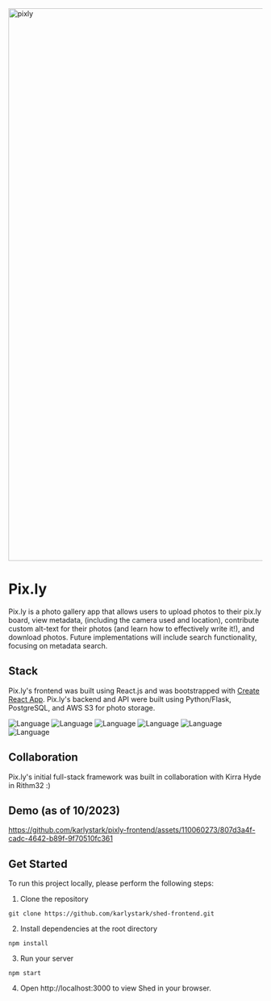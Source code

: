 <img width="1096" alt="pixly" src="https://github.com/karlystark/pixly-frontend/assets/110060273/d3e91641-3fb8-4fb1-8fe7-db65f0e6837f"> 

# Pix.ly

Pix.ly is a photo gallery app that allows users to upload photos to their pix.ly board, view metadata, (including the camera used and location), contribute custom alt-text for their photos (and learn how to effectively write it!), and download photos. Future implementations will include search functionality, focusing on metadata search. 

## Stack
Pix.ly's frontend was built using React.js and was bootstrapped with [Create React App](https://github.com/facebook/create-react-app).
Pix.ly's backend and API were built using Python/Flask, PostgreSQL, and AWS S3 for photo storage.

![Language](https://img.shields.io/badge/React-20232A?style=for-the-badge&logo=react&logoColor=61DAFB) ![Language](https://img.shields.io/badge/Bootstrap-563D7C?style=for-the-badge&logo=bootstrap&logoColor=white) ![Language](https://img.shields.io/badge/Python-14354C?style=for-the-badge&logo=python&logoColor=white) ![Language](https://img.shields.io/badge/Flask-000000?style=for-the-badge&logo=flask&logoColor=white) ![Language](https://img.shields.io/badge/PostgreSQL-316192?style=for-the-badge&logo=postgresql&logoColor=white) ![Language](https://img.shields.io/badge/Amazon_AWS-232F3E?style=for-the-badge&logo=amazon-aws&logoColor=white)

## Collaboration
Pix.ly's initial full-stack framework was built in collaboration with Kirra Hyde in Rithm32 :) 

## Demo (as of 10/2023)



https://github.com/karlystark/pixly-frontend/assets/110060273/807d3a4f-cadc-4642-b89f-9f70510fc361




## Get Started

To run this project locally, please perform the following steps:

1. Clone the repository

 `git clone https://github.com/karlystark/shed-frontend.git`

2. Install dependencies at the root directory

 `npm install`

3. Run your server

 `npm start`

4. Open http://localhost:3000 to view Shed in your browser. 




